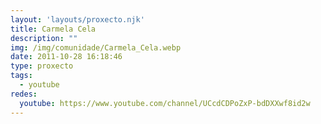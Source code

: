 ```yaml
---
layout: 'layouts/proxecto.njk'
title: Carmela Cela
description: ""
img: /img/comunidade/Carmela_Cela.webp
date: 2011-10-28 16:18:46
type: proxecto
tags:
  - youtube
redes:
  youtube: https://www.youtube.com/channel/UCcdCDPoZxP-bdDXXwf8id2w
---
```

